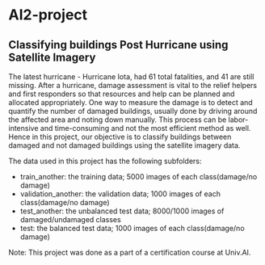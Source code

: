 # AI2-project

## Classifying buildings Post Hurricane using Satellite Imagery


The latest hurricane - Hurricane Iota, had 61 total fatalities, and 41 are still missing. After a hurricane, damage assessment is vital to the relief helpers and first responders so that resources and help can be planned and allocated appropriately. One way to measure the damage is to detect and quantify the number of damaged buildings, usually done by driving around the affected area and noting down manually. This process can be labor-intensive and time-consuming and not the most efficient method as well. Hence in this project, our objective is to classify buildings between damaged and not damaged buildings using the satellite imagery data.

The data used in this project has the following subfolders:  

- train_another: the training data; 5000 images of each class(damage/no damage)
- validation_another: the validation data; 1000 images of each class(damage/no damage)
- test_another: the unbalanced test data; 8000/1000 images of damaged/undamaged classes
- test: the balanced test data; 1000 images of each class(damage/no damage)

Note: This project was done as a part of a certification course at Univ.AI.

